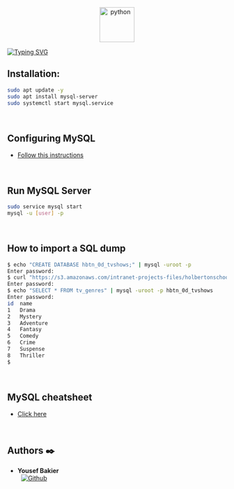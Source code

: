 <div align="center">
  <img src="https://cdn.pixabay.com/photo/2013/07/12/17/22/database-152091_640.png" alt="python" width="80"/>
</div>

[![Typing SVG](https://readme-typing-svg.herokuapp.com?font=Fira+Code&weight=1000&size=34&pause=1000&width=435&lines=STORAGE)](https://git.io/typing-svg)

## Installation:
```bash
sudo apt update -y
sudo apt install mysql-server
sudo systemctl start mysql.service
```
<br />

## Configuring MySQL
- [Follow this instructions](https://www.digitalocean.com/community/tutorials/how-to-install-mysql-on-ubuntu-20-04#:~:text=Step%202%20%E2%80%94-,Configuring%20MySQL,-For%20fresh%20installations)
<br />

## Run MySQL Server
```bash
sudo service mysql start
mysql -u [user] -p
```
<br />

## How to import a SQL dump
```bash
$ echo "CREATE DATABASE hbtn_0d_tvshows;" | mysql -uroot -p
Enter password: 
$ curl "https://s3.amazonaws.com/intranet-projects-files/holbertonschool-higher-level_programming+/274/hbtn_0d_tvshows.sql" -s | mysql -uroot -p hbtn_0d_tvshows
Enter password: 
$ echo "SELECT * FROM tv_genres" | mysql -uroot -p hbtn_0d_tvshows
Enter password: 
id  name
1   Drama
2   Mystery
3   Adventure
4   Fantasy
5   Comedy
6   Crime
7   Suspense
8   Thriller
$
```
<br />

## MySQL cheatsheet
- [Click here](https://devhints.io/mysql)

<br />

## Authors :black_nib:

* __Yousef Bakier__ &nbsp;&nbsp;&nbsp;&nbsp;&nbsp;&nbsp; <br />
 &nbsp;&nbsp;[<img height="" src="https://img.shields.io/static/v1?label=&message=GitHub&color=181717&logo=GitHub&logoColor=f2f2f2&labelColor=2F333A" alt="Github">](https://github.com/Y-Baker)
